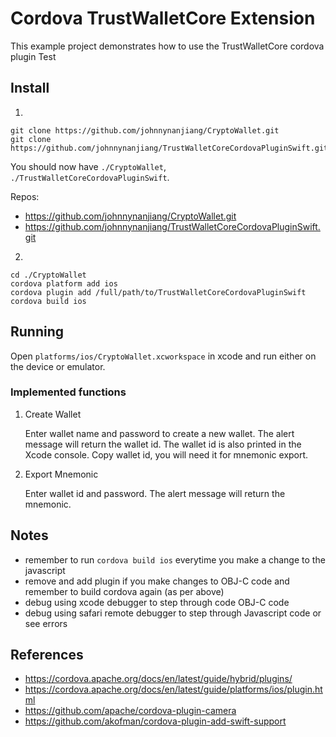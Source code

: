 # Cordova TrustWalletCore Extension

This example project demonstrates how to use the TrustWalletCore cordova plugin
Test


## Install

1.

```
git clone https://github.com/johnnynanjiang/CryptoWallet.git
git clone https://github.com/johnnynanjiang/TrustWalletCoreCordovaPluginSwift.git
```

You should now have `./CryptoWallet`, `./TrustWalletCoreCordovaPluginSwift`.

Repos:
* https://github.com/johnnynanjiang/CryptoWallet.git
* https://github.com/johnnynanjiang/TrustWalletCoreCordovaPluginSwift.git

2.
```
cd ./CryptoWallet
cordova platform add ios
cordova plugin add /full/path/to/TrustWalletCoreCordovaPluginSwift
cordova build ios
```

## Running

Open `platforms/ios/CryptoWallet.xcworkspace` in xcode and run either on the device or emulator.

### Implemented functions

1. Create Wallet

     Enter wallet name and password to create a new wallet. The alert message will return the wallet id. The wallet id is also      printed in the Xcode console. Copy wallet id, you will need it for mnemonic export.

2. Export Mnemonic

     Enter wallet id and password. The alert message will return the mnemonic.



## Notes
* remember to run `cordova build ios` everytime you make a change to the javascript
* remove and add plugin if you make changes to OBJ-C code and remember to build cordova again (as per above)
* debug using xcode debugger to step through code OBJ-C code
* debug using safari remote debugger to step through Javascript code or see errors

## References

* https://cordova.apache.org/docs/en/latest/guide/hybrid/plugins/
* https://cordova.apache.org/docs/en/latest/guide/platforms/ios/plugin.html
* https://github.com/apache/cordova-plugin-camera
* https://github.com/akofman/cordova-plugin-add-swift-support
